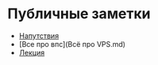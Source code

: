 # Публичные заметки

- [Напутствия](Напутствия.md)
- [Все про впс](Всё про VPS.md)
- [Лекция](Лекция.md)





